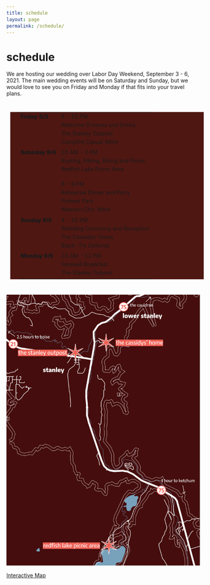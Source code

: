 ```yaml
---
title: schedule
layout: page
permalink: /schedule/
---
```

<style>
table  {
  border-spacing: 0 30px;
  padding: 0 20px 0 20px;
  margin: 40px 10px 40px 10px;
  background-color: #4f1712;

}

tr {
  margin-top: 0px;
}
td {
  vertical-align: top;
}
td:first-child {
  font-weight: 900;
}
td p {
  margin-top: 0;
  margin-bottom: 5px;
}
</style>

<h1> schedule </h1>
We are hosting our wedding over Labor Day Weekend, September 3 - 6, 2021.
The main wedding events will be on Saturday and Sunday, but we would love to see
you on Friday and Monday if that fits into your travel plans.

<style>
</style>

<table>
<colgroup>
  <col span="1" style="width:30%;">
</colgroup>
<tr>
<td>Friday  9/3 </td>
<td>
  <p>8 - 10 PM</p>
  <p>Welcome S'mores and Drinks</p>
  <p>The Stanley Outpost</p>
  <p>Campfire Casual Attire</p>
</td>
</tr>

<tr>
<td>Saturday 9/4</td>
<td>
  <p>10 AM - 2 PM</p>
  <p>Boating, Hiking, Biking and Picnic</p>
  <p>Redfish Lake Picnic Area</p>

  <br>

  <p>6 - 9 PM</p>
  <p>Rehearsal Dinner and Party</p>
  <p>Pioneer  Park</p>
  <p>Western Chic Attire</p>
</td>
</tr>

<tr>
<td>Sunday 9/5</td>
<td>
  <p>4 - 10 PM</p>
  <p>Wedding Ceremony and Reception</p>
  <p>The Cassidys’ Home</p>
  <p>Black-Tie Optional</p>  
</td>
</tr>

<tr>
<td>Monday 9/6</td>
<td>
  <p>10 AM - 12 PM</p>
  <p>Farewell Breakfast</p>
  <p>The Stanley Outpost</p>
</td>
</tr>
</table>

<img src="/assets/img/map.png">

<a href="https://www.google.com/maps/d/u/0/edit?mid=1_B3vhMWHFdH3K45NLqSttNAF5bBIlxmC&ll=44.21602395604157%2C-114.93824980208565&z=18">Interactive Map</a>
